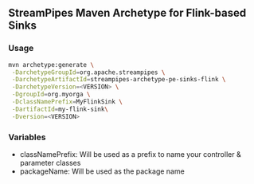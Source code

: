 <!--
  ~ Licensed to the Apache Software Foundation (ASF) under one or more
  ~ contributor license agreements.  See the NOTICE file distributed with
  ~ this work for additional information regarding copyright ownership.
  ~ The ASF licenses this file to You under the Apache License, Version 2.0
  ~ (the "License"); you may not use this file except in compliance with
  ~ the License.  You may obtain a copy of the License at
  ~
  ~    http://www.apache.org/licenses/LICENSE-2.0
  ~
  ~ Unless required by applicable law or agreed to in writing, software
  ~ distributed under the License is distributed on an "AS IS" BASIS,
  ~ WITHOUT WARRANTIES OR CONDITIONS OF ANY KIND, either express or implied.
  ~ See the License for the specific language governing permissions and
  ~ limitations under the License.
  ~
  -->

## StreamPipes Maven Archetype for Flink-based Sinks

### Usage

```bash
mvn archetype:generate \
 -DarchetypeGroupId=org.apache.streampipes \
 -DarchetypeArtifactId=streampipes-archetype-pe-sinks-flink \
 -DarchetypeVersion=<VERSION> \
 -DgroupId=org.myorga \
 -DclassNamePrefix=MyFlinkSink \
 -DartifactId=my-flink-sink\
 -Dversion=<VERSION>
```
			
### Variables

* classNamePrefix: Will be used as a prefix to name your controller & parameter classes
* packageName: Will be used as the package name

